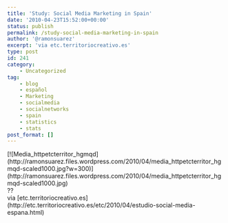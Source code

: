 ```yaml
---
title: 'Study: Social Media Marketing in Spain'
date: '2010-04-23T15:52:00+00:00'
status: publish
permalink: /study-social-media-marketing-in-spain
author: '@ramonsuarez'
excerpt: 'via etc.territoriocreativo.es'
type: post
id: 241
category:
    - Uncategorized
tag:
    - blog
    - español
    - Marketing
    - socialmedia
    - socialnetworks
    - spain
    - statistics
    - stats
post_format: []
---
```

<div class="p_embed p_image_embed">[![Media_httpetcterritor_hgmqd](http://ramonsuarez.files.wordpress.com/2010/04/media_httpetcterritor_hgmqd-scaled1000.jpg?w=300)](http://ramonsuarez.files.wordpress.com/2010/04/media_httpetcterritor_hgmqd-scaled1000.jpg)</div><div class="posterous_quote_citation">??

<div class="posterous_quote_citation">via [etc.territoriocreativo.es](http://etc.territoriocreativo.es/etc/2010/04/estudio-social-media-espana.html)</div></div>